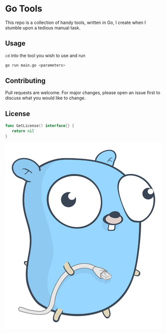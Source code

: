 # Go Tools

This repo is a collection of handy tools, written in Go, I create when I stumble upon a tedious manual task.

## Usage

`cd` into the tool you wish to use and run

```bash
go run main.go <parameters>
```

## Contributing

Pull requests are welcome. For major changes, please open an issue first to discuss what you would like to change.

## License

```go
func GetLicense() interface{} {
   return nil
}
```

<p align="center">
  <img src=".assets/network-side.svg" />
</p>
